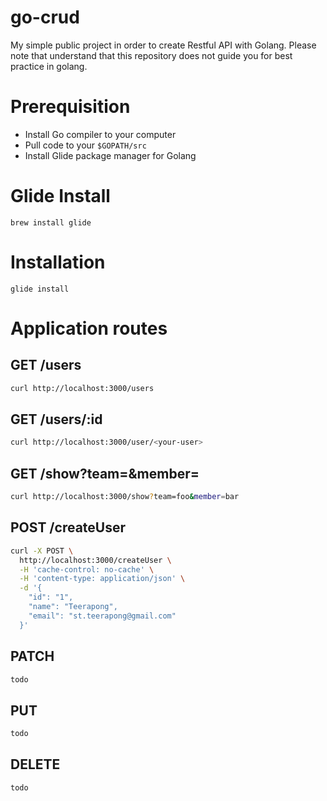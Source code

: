 # go-crud
My simple public project in order to create Restful API with Golang.
Please note that understand that this repository does not guide you for best practice in golang.

# Prerequisition
- Install Go compiler to your computer
- Pull code to your `$GOPATH/src`
- Install Glide package manager for Golang

# Glide Install
```
brew install glide
```

# Installation
```
glide install
```
# Application routes
## GET /users
```sh
curl http://localhost:3000/users
```
## GET /users/:id
```sh
curl http://localhost:3000/user/<your-user>
```
## GET /show?team=<string>&member=<string>
```sh
curl http://localhost:3000/show?team=foo&member=bar
```
## POST /createUser
```sh
curl -X POST \
  http://localhost:3000/createUser \
  -H 'cache-control: no-cache' \
  -H 'content-type: application/json' \
  -d '{
    "id": "1",
    "name": "Teerapong",
    "email": "st.teerapong@gmail.com"
  }'
```
## PATCH
```sh
todo
```

## PUT
```sh
todo
```
## DELETE
```sh
todo
```
